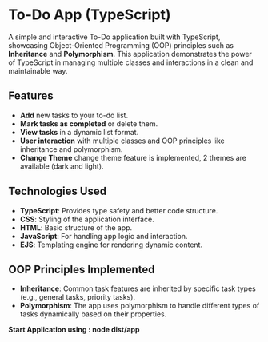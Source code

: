 # To-Do App (TypeScript)

A simple and interactive To-Do application built with TypeScript, showcasing Object-Oriented Programming (OOP) principles such as **Inheritance** and **Polymorphism**. This application demonstrates the power of TypeScript in managing multiple classes and interactions in a clean and maintainable way.

## Features

- **Add** new tasks to your to-do list.
- **Mark tasks as completed** or delete them.
- **View tasks** in a dynamic list format.
- **User interaction** with multiple classes and OOP principles like inheritance and polymorphism.
- **Change Theme** change theme feature is implemented, 2 themes are available (dark and light).

## Technologies Used

- **TypeScript**: Provides type safety and better code structure.
- **CSS**: Styling of the application interface.
- **HTML**: Basic structure of the app.
- **JavaScript**: For handling app logic and interaction.
- **EJS**: Templating engine for rendering dynamic content.

## OOP Principles Implemented

- **Inheritance**: Common task features are inherited by specific task types (e.g., general tasks, priority tasks).
- **Polymorphism**: The app uses polymorphism to handle different types of tasks dynamically based on their properties.


**Start Application using : node dist/app**
